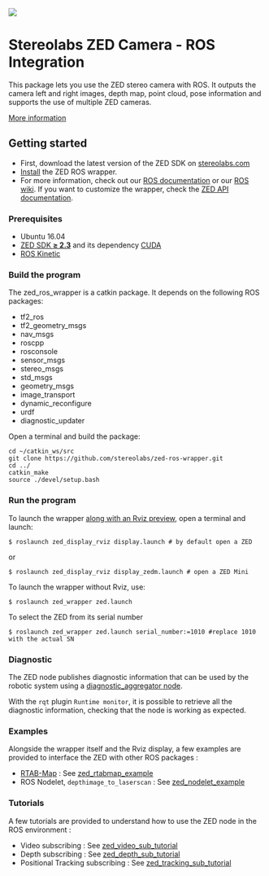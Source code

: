 ![](./images/Picto+STEREOLABS_Black.jpg)

# Stereolabs ZED Camera - ROS Integration

This package lets you use the ZED stereo camera with ROS. It outputs the camera left and right images, depth map, point cloud, pose information and supports the use of multiple ZED cameras.

[More information](https://www.stereolabs.com/documentation/guides/using-zed-with-ros/introduction.html)

## Getting started

- First, download the latest version of the ZED SDK on [stereolabs.com](https://www.stereolabs.com/developers/)
- [Install](#build-the-program) the ZED ROS wrapper.
- For more information, check out our [ROS documentation](https://www.stereolabs.com/documentation/guides/using-zed-with-ros/introduction.html) or our [ROS wiki](http://wiki.ros.org/zed-ros-wrapper). If you want to customize the wrapper, check the [ZED API documentation](https://www.stereolabs.com/developers/documentation/API/).

### Prerequisites

- Ubuntu 16.04
- [ZED SDK **≥ 2.3**](https://www.stereolabs.com/developers/) and its dependency [CUDA](https://developer.nvidia.com/cuda-downloads)
- [ROS Kinetic](http://wiki.ros.org/kinetic/Installation/Ubuntu)

### Build the program

The zed_ros_wrapper is a catkin package. It depends on the following ROS packages:

   - tf2_ros
   - tf2_geometry_msgs
   - nav_msgs
   - roscpp
   - rosconsole
   - sensor_msgs
   - stereo_msgs
   - std_msgs
   - geometry_msgs
   - image_transport
   - dynamic_reconfigure
   - urdf
   - diagnostic_updater

Open a terminal and build the package:

    cd ~/catkin_ws/src
    git clone https://github.com/stereolabs/zed-ros-wrapper.git
    cd ../
    catkin_make
    source ./devel/setup.bash

### Run the program

To launch the wrapper [along with an Rviz preview](./zed_display_rviz), open a terminal and launch:

    $ roslaunch zed_display_rviz display.launch # by default open a ZED

or

    $ roslaunch zed_display_rviz display_zedm.launch # open a ZED Mini


To launch the wrapper without Rviz, use:

    $ roslaunch zed_wrapper zed.launch

 To select the ZED from its serial number

    $ roslaunch zed_wrapper zed.launch serial_number:=1010 #replace 1010 with the actual SN

### Diagnostic
The ZED node publishes diagnostic information that can be used by the robotic system using a [diagnostic_aggregator node](http://wiki.ros.org/diagnostic_aggregator).

With the `rqt` plugin `Runtime monitor`, it is possible to retrieve all the diagnostic information, checking that the node 
is working as expected.

### Examples

Alongside the wrapper itself and the Rviz display, a few examples are provided to interface the ZED with other ROS packages :

- [RTAB-Map](http://introlab.github.io/rtabmap/) : See [zed_rtabmap_example](./examples/zed_rtabmap_example)
- ROS Nodelet, `depthimage_to_laserscan` : See [zed_nodelet_example](./examples/zed_nodelet_example)

### Tutorials

A few tutorials are provided to understand how to use the ZED node in the ROS environment :

- Video subscribing : See [zed_video_sub_tutorial](./tutorials/zed_video_sub_tutorial)
- Depth subscribing : See [zed_depth_sub_tutorial](./tutorials/zed_depth_sub_tutorial)
- Positional Tracking subscribing : See [zed_tracking_sub_tutorial](./tutorials/zed_tracking_sub_tutorial)
